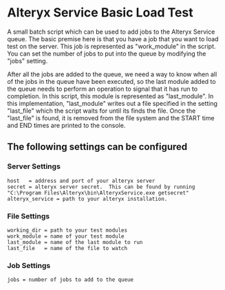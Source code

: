 # Alteryx Service Basic Load Test

A small batch script which can be used to add jobs to the Alteryx Service queue.  The basic premise here is that you have a job that you want to load test on the server.  This job is represented as "work_module" in the script.  You can set the number of jobs to put into the queue by modifying the "jobs" setting.  

After all the jobs are added to the queue, we need a way to know when all of the jobs in the queue have been executed, so the last module added to the queue needs to perform an operation to signal that it has run to completion.  In this script, this module is represented as "last_module".  In this implementation, "last_module" writes out a file specified in the setting "last_file" which the script waits for until its finds the file.  Once the "last_file" is found, it is removed from the file system and the START time and END times are printed to the console.

## The following settings can be configured

### Server Settings
	host   = address and port of your alteryx server
	secret = alteryx server secret.  This can be found by running "C:\Program Files\Alteryx\bin\AlteryxService.exe getsecret"
	alteryx_service = path to your alteryx installation.

### File Settings
	working_dir = path to your test modules
	work_module = name of your test module
	last_module = name of the last module to run
	last_file   = name of the file to watch

### Job Settings
	jobs = number of jobs to add to the queue
